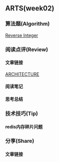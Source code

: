 ## ARTS(week02)

### 算法题(Algorithm)

[Reverse Integer](https://github.com/ziflyingyo/arts/tree/master/leetcode/7)


### 阅读点评(Review)

#### 文章链接

[ARCHITECTURE](http://docs.ceph.com/docs/master/architecture/)

#### 阅读笔记

#### 思考总结

### 技术技巧(Tip)

#### redis内存碎片问题

### 分享(Share)

#### 文章链接